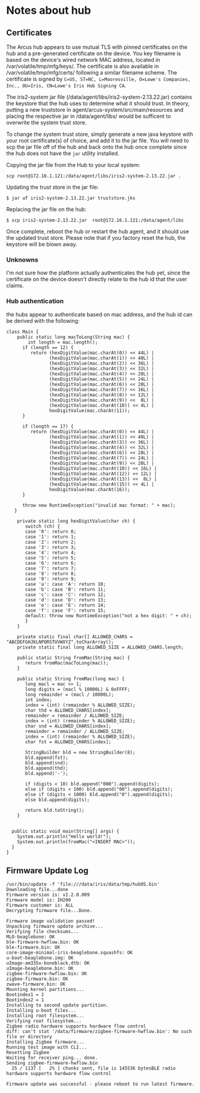 # Notes about hub

## Certificates

The Arcus hub appears to use mutual TLS with pinned certificates on the hub and a pre-generated certificate on the device. You key filename is based on the device's wired network MAC address, located in /var/volatile/tmp/mfg/keys/. The certificate is also available in /var/volatile/tmp/mfg/certs/ following a similar filename scheme. The certificate is signed by `C=US, ST=NC, L=Mooresville, O=Lowe's Companies, Inc., OU=Iris, CN=Lowe's Iris Hub Signing CA`.

The iris2-system jar file (/data/agent/libs/iris2-system-2.13.22.jar) contains the keystore that the hub uses to determine what it should trust. In theory, putting a new truststore in agent/arcus-system/src/main/resources and placing the respective jar in /data/agent/libs/ would be sufficent to overwrite the system trust store.

To change the system trust store, simply generate a new java keystore with your root certificate(s) of choice, and add it to the jar file. You will need to scp the jar file off of the hub and back onto the hub once complete since the hub does not have the `jar` utility installed.

Copying the jar file from the Hub to your local system:
```
scp root@172.16.1.121:/data/agent/libs/iris2-system-2.13.22.jar .
```

Updating the trust store in the jar file:
```
$ jar uf iris2-system-2.13.22.jar truststore.jks
```

Replacing the jar file on the hub:
```
$ scp iris2-system-2.13.22.jar  root@172.16.1.121:/data/agent/libs
```

Once complete, reboot the hub or restart the hub agent, and it should use the updated trust store. Please note that if you factory reset the hub, the keystore will be blown away.

### Unknowns

I'm not sure how the platform actually authenticates the hub yet, since the certificate on the device doesn't directly relate to the hub id that the user claims.

### Hub authentication

the hubs appear to authenticate based on mac address, and the hub id can be derived with the following:

```
class Main {
 	public static long macToLong(String mac) {
		int length = mac.length();
      if (length == 12) {
         return (hexDigitValue(mac.charAt(0)) << 44L) |
                (hexDigitValue(mac.charAt(1)) << 40L) |
                (hexDigitValue(mac.charAt(2)) << 36L) |
                (hexDigitValue(mac.charAt(3)) << 32L) |
                (hexDigitValue(mac.charAt(4)) << 28L) |
                (hexDigitValue(mac.charAt(5)) << 24L) |
                (hexDigitValue(mac.charAt(6)) << 20L) |
                (hexDigitValue(mac.charAt(7)) << 16L) |
                (hexDigitValue(mac.charAt(8)) << 12L) |
                (hexDigitValue(mac.charAt(9)) <<  8L) |
                (hexDigitValue(mac.charAt(10)) << 4L) |
                hexDigitValue(mac.charAt(11));
      }

      if (length == 17) {
         return (hexDigitValue(mac.charAt(0)) << 44L) |
                (hexDigitValue(mac.charAt(1)) << 40L) |
                (hexDigitValue(mac.charAt(3)) << 36L) |
                (hexDigitValue(mac.charAt(4)) << 32L) |
                (hexDigitValue(mac.charAt(6)) << 28L) |
                (hexDigitValue(mac.charAt(7)) << 24L) |
                (hexDigitValue(mac.charAt(9)) << 20L) |
                (hexDigitValue(mac.charAt(10)) << 16L) |
                (hexDigitValue(mac.charAt(12)) << 12L) |
                (hexDigitValue(mac.charAt(13)) <<  8L) |
                (hexDigitValue(mac.charAt(15)) << 4L) |
                hexDigitValue(mac.charAt(16));
      }

      throw new RuntimeException("invalid mac format: " + mac);
   }

    private static long hexDigitValue(char ch) {
       switch (ch) {
       case '0': return 0;
       case '1': return 1;
       case '2': return 2;
       case '3': return 3;
       case '4': return 4;
       case '5': return 5;
       case '6': return 6;
       case '7': return 7;
       case '8': return 8;
       case '9': return 9;
       case 'a': case 'A': return 10;
       case 'b': case 'B': return 11;
       case 'c': case 'C': return 12;
       case 'd': case 'D': return 13;
       case 'e': case 'E': return 14;
       case 'f': case 'F': return 15;
       default: throw new RuntimeException("not a hex digit: " + ch);
       }
    }

    private static final char[] ALLOWED_CHARS = "ABCDEFGHJKLNPQRSTUVWXYZ".toCharArray();
    private static final long ALLOWED_SIZE = ALLOWED_CHARS.length;

    public static String fromMac(String mac) {
       return fromMac(macToLong(mac));
    }

    public static String fromMac(long mac) {
       long macl = mac >> 1;
       long digits = (macl % 10000L) & 0xFFFF;
       long remainder = (macl / 10000L);
       int index;
       index = (int) (remainder % ALLOWED_SIZE);
       char thd = ALLOWED_CHARS[index];
       remainder = remainder / ALLOWED_SIZE;
       index = (int) (remainder % ALLOWED_SIZE);
       char snd = ALLOWED_CHARS[index];
       remainder = remainder / ALLOWED_SIZE;
       index = (int) (remainder % ALLOWED_SIZE);
       char fst = ALLOWED_CHARS[index];

       StringBuilder bld = new StringBuilder(8);
       bld.append(fst);
       bld.append(snd);
       bld.append(thd);
       bld.append('-');

       if (digits < 10) bld.append("000").append(digits);
       else if (digits < 100) bld.append("00").append(digits);
       else if (digits < 1000) bld.append("0").append(digits);
       else bld.append(digits);

       return bld.toString();
    }


  public static void main(String[] args) {
    System.out.println("Hello world!");
    System.out.println(fromMac("<INSERT MAC>"));
  }
}
```

## Firmware Update Log

```
/usr/bin/update -f 'file:///data/iris/data/tmp/hubOS.bin'
Downloading file...done
Firmware version is: v2.2.0.009
Firmware model is: IH200
Firmware customer is: ALL
Decrypting firmware file...Done.

Firmware image validation passed!
Unpacking firmware update archive...
Verifying file checksums...
MLO-beaglebone: OK
ble-firmware-hwflow.bin: OK
ble-firmware.bin: OK
core-image-minimal-iris-beaglebone.squashfs: OK
u-boot-beaglebone.img: OK
uImage-am335x-boneblack.dtb: OK
uImage-beaglebone.bin: OK
zigbee-firmware-hwflow.bin: OK
zigbee-firmware.bin: OK
zwave-firmware.bin: OK
Mounting kernel partitions...
Bootindex1 = 2
Bootindex2 = 1
Installing to second update partition.
Installing u-boot files...
Installing root filesystem...
Verifying root filesystem...
Zigbee radio hardware supports hardware flow control
diff: can't stat '/data/firmware/zigbee-firmware-hwflow.bin': No such file or directory
Installing Zigbee firmware...
Running test image with CLI...
Resetting Zigbee
Waiting for receiver ping... done.
Sending zigbee-firmware-hwflow.bin 
  25 / 1137 [   2% ] chunks sent, file is 145536 bytesBLE radio hardware supports hardware flow control

Firmware update was successful - please reboot to run latest firmware.
```
